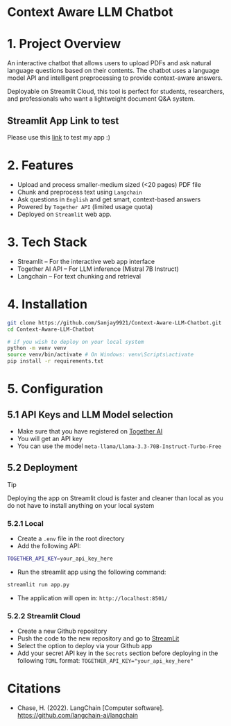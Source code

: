 # Context Aware LLM Chatbot

# 1. Project Overview
An interactive chatbot that allows users to upload PDFs and ask natural language questions based on their contents. The chatbot uses a language model API and intelligent preprocessing to provide context-aware answers.

Deployable on Streamlit Cloud, this tool is perfect for students, researchers, and professionals who want a lightweight document Q&A system.

## Streamlit App Link to test
Please use this [link](https://kunjibettu-custom-chatbot.streamlit.app/) to test my app :)

# 2. Features
* Upload and process smaller-medium sized (<20 pages) PDF file
* Chunk and preprocess text using `Langchain`
* Ask questions in `English` and get smart, context-based answers
* Powered by `Together API` (limited usage quota)
* Deployed on `Streamlit` web app.

# 3. Tech Stack
* Streamlit – For the interactive web app interface
* Together AI API – For LLM inference (Mistral 7B Instruct)
* Langchain – For text chunking and retrieval

# 4. Installation
```bash
git clone https://github.com/Sanjay9921/Context-Aware-LLM-Chatbot.git
cd Context-Aware-LLM-Chatbot

# if you wish to deploy on your local system
python -m venv venv
source venv/bin/activate # On Windows: venv\Scripts\activate
pip install -r requirements.txt
```

# 5. Configuration

## 5.1 API Keys and LLM Model selection
* Make sure that you have registered on [Together AI](https://api.together.ai/)
* You will get an API key
* You can use the model `meta-llama/Llama-3.3-70B-Instruct-Turbo-Free`

## 5.2 Deployment

> [!TIP]
> Deploying the app on Streamlit cloud is faster and cleaner than local as you do not have to install anything on your local system

### 5.2.1 Local
* Create a `.env` file in the root directory
* Add the following API:
```bash
TOGETHER_API_KEY=your_api_key_here
```
* Run the streamlit app using the following command:
```bash
streamlit run app.py
```
* The application will open in: `http://localhost:8501/`

### 5.2.2 Streamlit Cloud
* Create a new Github repository
* Push the code to the new repository and go to [StreamLit](https://share.streamlit.io/)
* Select the option to deploy via your Github app
* Add your secret API key in the `Secrets` section before deploying in the following `TOML` format:
`TOGETHER_API_KEY="your_api_key_here"`

# Citations

* Chase, H. (2022). LangChain [Computer software]. https://github.com/langchain-ai/langchain